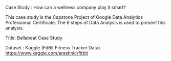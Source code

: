 Case Study : How can a wellness company play it smart?

This case study is the Capstone Project of Google Data Analytics Professional Certificate. 
The 6 steps of Data Analysis is used to present this analysis.

Title: Bellabeat Case Study

Dataset : Kaggle (FitBit Fitness Tracker Data) https://www.kaggle.com/arashnic/fitbit

